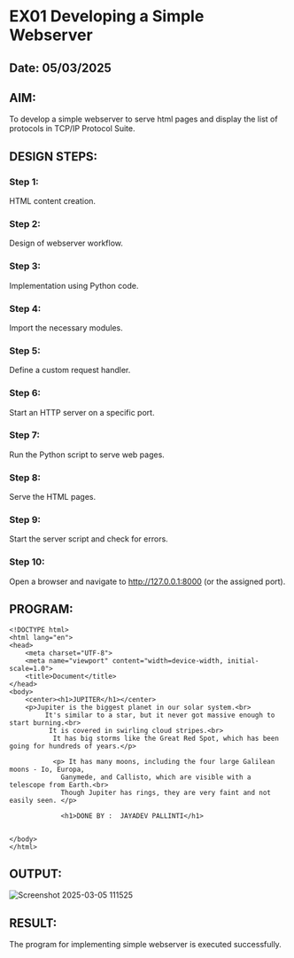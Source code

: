 # EX01 Developing a Simple Webserver
## Date: 05/03/2025

## AIM:
To develop a simple webserver to serve html pages and display the list of protocols in TCP/IP Protocol Suite.

## DESIGN STEPS:
### Step 1: 
HTML content creation.

### Step 2:
Design of webserver workflow.

### Step 3:
Implementation using Python code.

### Step 4:
Import the necessary modules.

### Step 5:
Define a custom request handler.

### Step 6:
Start an HTTP server on a specific port.

### Step 7:
Run the Python script to serve web pages.

### Step 8:
Serve the HTML pages.

### Step 9:
Start the server script and check for errors.

### Step 10:
Open a browser and navigate to http://127.0.0.1:8000 (or the assigned port).

## PROGRAM:
```
<!DOCTYPE html>
<html lang="en">
<head>
    <meta charset="UTF-8">
    <meta name="viewport" content="width=device-width, initial-scale=1.0">
    <title>Document</title>
</head>
<body>
    <center><h1>JUPITER</h1></center>
    <p>Jupiter is the biggest planet in our solar system.<br>
         It's similar to a star, but it never got massive enough to start burning.<br>
          It is covered in swirling cloud stripes.<br>
           It has big storms like the Great Red Spot, which has been going for hundreds of years.</p>

           <p> It has many moons, including the four large Galilean moons - Io, Europa,
             Ganymede, and Callisto, which are visible with a telescope from Earth.<br>
             Though Jupiter has rings, they are very faint and not easily seen. </p>

             <h1>DONE BY :  JAYADEV PALLINTI</h1>


</body>
</html>
```

## OUTPUT:

![Screenshot 2025-03-05 111525](https://github.com/user-attachments/assets/ea60a418-0ded-42b7-9e43-77113dd7dcdc)


## RESULT:
The program for implementing simple webserver is executed successfully.
